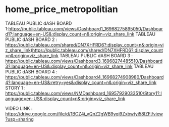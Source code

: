 # home_price_metropolitian
TABLEAU PUBLIC dASH BOARD 1:https://public.tableau.com/views/Dashboard1_16968275895050/Dashboard1?:language=en-US&:display_count=n&:origin=viz_share_link
TABLEAU PUBLIC dASH BOARD 2 : https://public.tableau.com/shared/DN7XHFRD6?:display_count=n&:origin=viz_share_link)https://public.tableau.com/shared/DN7XHFRD6?:display_count=n&:origin=viz_share_link
TABLEAU PUBLIC dASH BOARD 3 : https://public.tableau.com/views/Dashboard3_16968274485510/Dashboard3?:language=en-US&:display_count=n&:origin=viz_share_link
TABLEAU PUBLIC dASH BOARD 4 : https://public.tableau.com/views/Dashboard4_16968274908980/Dashboard4?:language=en-US&:retry=yes&:display_count=n&:origin=viz_share_link
STORY 1 : https://public.tableau.com/views/NMDashboard_16957929033510/Story1?:language=en-US&:display_count=n&:origin=viz_share_link

VIDEO LINK : https://drive.google.com/file/d/1BCZ4i_vQnZ2gWB9yqi9Zxbwtyi58lZFi/view?usp=sharing
